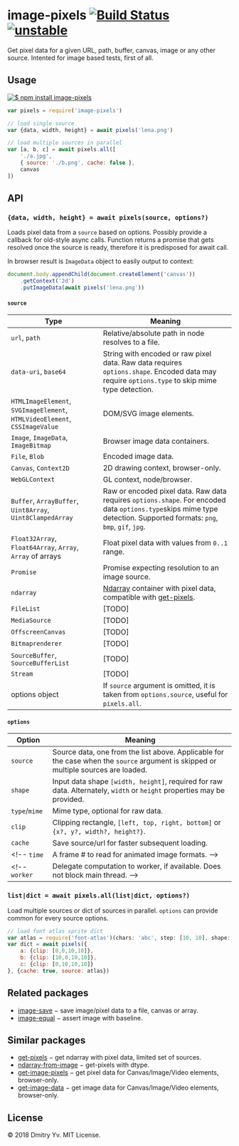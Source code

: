 # image-pixels [![Build Status](https://travis-ci.org/dy/image-pixels.svg?branch=master)](https://travis-ci.org/dy/image-pixels) [![unstable](https://img.shields.io/badge/stability-unstable-green.svg)](http://github.com/badges/stability-badges)

Get pixel data for a given URL, path, buffer, canvas, image or any other source. Intented for image based tests, first of all.


## Usage

[![$ npm install image-pixels](http://nodei.co/npm/image-pixels.png?mini=true)](http://npmjs.org/package/image-pixels)

```javascript
var pixels = require('image-pixels')

// load single source
var {data, width, height} = await pixels('lena.png')

// load multiple sources in parallel
var [a, b, c] = await pixels.all([
	'./a.jpg',
	{ source: './b.png', cache: false },
	canvas
])
```

## API

### `{data, width, height} = await pixels(source, options?)`

Loads pixel data from a `source` based on options. Possibly provide a callback for old-style async calls. Function returns a promise that gets resolved once the source is ready, therefore it is predisposed for await call.

In browser result is `ImageData` object to easily output to context:

```js
document.body.appendChild(document.createElement('canvas'))
	.getContext('2d')
	.putImageData(await pixels('lena.png'))
```

#### `source`

Type | Meaning
---|---
`url`, `path` | Relative/absolute path in node resolves to a file.
`data-uri`, `base64` | String with encoded or raw pixel data. Raw data requires `options.shape`. Encoded data may require `options.type` to skip mime type detection.
`HTMLImageElement`, `SVGImageElement`, `HTMLVideoElement`, `CSSImageValue` | DOM/SVG image elements.
`Image`, `ImageData`, `ImageBitmap` | Browser image data containers.
`File`, `Blob` | Encoded image data.
`Canvas`, `Context2D` | 2D drawing context, browser-only.
`WebGLContext` | GL context, node/browser.
`Buffer`, `ArrayBuffer`, `Uint8Array`, `Uint8ClampedArray` | Raw or encoded pixel data. Raw data requires `options.shape`. For encoded data `options.type`skips mime type detection. Supported formats: `png`, `bmp`, `gif`, `jpg`.
`Float32Array`, `Float64Array`, `Array`, `Array` of arrays | Float pixel data with values from `0..1` range.
`Promise` | Promise expecting resolution to an image source.
`ndarray` | [Ndarray](https://ghub.io/ndarray) container with pixel data, compatible with [get-pixels](https://ghub.io/get-pixels).
`FileList` | [TODO]
`MediaSource` | [TODO]
`OffscreenCanvas` | [TODO]
`Bitmaprenderer` | [TODO]
`SourceBuffer`, `SourceBufferList` | [TODO]
`Stream` | [TODO]
options object | If `source` argument is omitted, it is taken from `options.source`, useful for `pixels.all`.

#### `options`

Option | Meaning
---|---
`source` | Source data, one from the list above. Applicable for the case when the `source` argument is skipped or multiple sources are loaded.
`shape` | Input data shape `[width, height]`, required for raw data. Alternately, `width` or `height` properties may be provided.
`type`/`mime` | Mime type, optional for raw data.
`clip` | Clipping rectangle, `[left, top, right, bottom]` or `{x?, y?, width?, height?}`.
`cache` | Save source/url for faster subsequent loading.
<!-- `time` | A frame # to read for animated image formats. -->
<!-- `worker` | Delegate computation to worker, if available. Does not block main thread. -->

### `list|dict = await pixels.all(list|dict, options?)`

Load multiple sources or dict of sources in parallel. `options` can provide common for every source options.

```js
// load font atlas sprite dict
var atlas = require('font-atlas')(chars: 'abc', step: [10, 10], shape: [20, 20])
var dict = await pixels({
	a: {clip: [0,0,10,10]},
	b: {clip: [10,0,10,10]},
	c: {clip: [0,10,10,10]}
}, {cache: true, source: atlas})
```

## Related packages

* [image-save](https://ghub.io/image-save) − save image/pixel data to a file, canvas or array.
* [image-equal](https://ghub.io/image-equal) − assert image with baseline.

## Similar packages

* [get-pixels](https://ghub.io/get-pixels) − get ndarray with pixel data, limited set of sources.
* [ndarray-from-image](https://github.com/thibauts/ndarray-from-image) − get-pixels with dtype.
* [get-image-pixels](https://ghub.io/get-image-pixels) − get pixel data for Canvas/Image/Video elements, browser-only.
* [get-image-data](https://ghub.io/get-image-data) − get image data for Canvas/Image/Video elements, browser-only.

## License

© 2018 Dmitry Yv. MIT License.
